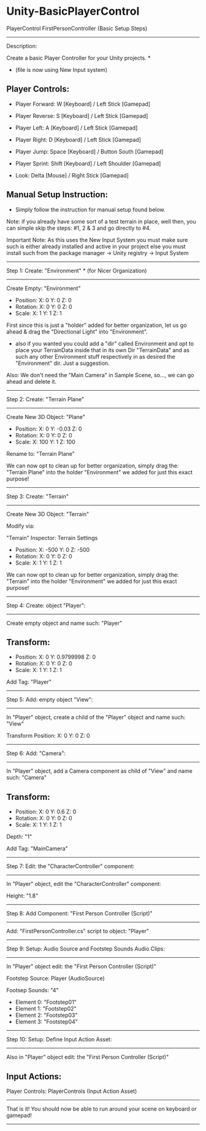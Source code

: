 # Unity-BasicPlayerControl
 

 PlayerControl FirstPersonController (Basic Setup Steps)

-----------------------------------------------------------------------------------

Description:

Create a basic Player Controller for your Unity projects. * 

* (file is now using New Input system)


Player Controls:
----------------

* Player Forward:   W [Keyboard] / Left Stick [Gamepad]
* Player Reverse:   S [Keyboard] / Left Stick [Gamepad]
* Player Left:      A [Keyboard] / Left Stick [Gamepad]
* Player Right:     D [Keyboard] / Left Stick [Gamepad]
* Player Jump:      Space [Keyboard] / Button South [Gamepad] 
* Player Sprint:    Shift [Keyboard] / Left Shoulder [Gamepad]

* Look:             Delta [Mouse] / Right Stick [Gamepad]


Manual Setup Instruction:
-------------------------

* Simply follow the instruction for manual setup found below.

Note: if you already have some sort of a test terrain in place, well then, you
can simple skip the steps: #1, 2 & 3 and go directly to #4.


Important Note: As this uses the New Input System you must make sure such is
either already installed and active in your project else you must install
such from the package manager -> Unity registry -> Input System


-----------------------------------------------------------------------------------

Step 1: Create: "Environment" * (for Nicer Organization)

-----------------------------------------------------------------------------------


Create Empty: "Environment"

* Position: X: 0 Y: 0 Z: 0 
* Rotation: X: 0 Y: 0 Z: 0 
* Scale:    X: 1 Y: 1 Z: 1

First since this is just a "holder" added for better organization, let us go
ahead & drag the "Directional Light" into "Environment".

* also if you wanted you could add a "dir" called Environment and opt to place
  your TerrainData inside that in its own Dir "TerrainData" and as such any
  other Environment stuff respectively in as desired the "Environment" dir.
  Just a suggestion.

Also: We don't need the "Main Camera" in Sample Scene, so..., we can go ahead
and delete it.


-----------------------------------------------------------------------------------

Step 2: Create: "Terrain Plane"

-----------------------------------------------------------------------------------


Create New 3D Object: "Plane"

* Position: X: 0   Y: -0.03 Z: 0 
* Rotation: X: 0   Y: 0     Z: 0 
* Scale:    X: 100 Y: 1     Z: 100

Rename to: "Terrain Plane"

We can now opt to clean up for better organization, simply drag the:
"Terrain Plane" into the holder "Environment" we added for just this exact
 purpose!


-----------------------------------------------------------------------------------

Step 3: Create: "Terrain"

-----------------------------------------------------------------------------------


Create New 3D Object: "Terrain"

Modify via:

"Terrain" Inspector: Terrain Settings

* Position: X: -500 Y: 0 Z: -500 
* Rotation: X: 0     Y: 0 Z: 0 
* Scale:    X: 1     Y: 1 Z: 1

We can now opt to clean up for better organization, simply drag the:
"Terrain" into the holder "Environment" we added for just this exact purpose!


-----------------------------------------------------------------------------------

Step 4: Create: object "Player":

-----------------------------------------------------------------------------------


Create empty object and name such: "Player"

Transform: 
----------

* Position: X: 0 Y: 0.9799998 Z: 0 
* Rotation: X: 0 Y: 0  Z: 0 
* Scale:    X: 1 Y: 1  Z: 1

Add Tag: "Player"


-----------------------------------------------------------------------------------

Step 5: Add: empty object "View":

-----------------------------------------------------------------------------------


In "Player" object, create a child of the "Player" object and name
such: "View"

Transform Position: X: 0 Y: 0 Z: 0


-----------------------------------------------------------------------------------

Step 6: Add: "Camera":

-----------------------------------------------------------------------------------

In "Player" object, add a Camera component as child of "View" and name
such: "Camera"

Transform: 
----------

* Position: X: 0 Y: 0.6 Z: 0 
* Rotation: X: 0 Y: 0   Z: 0 
* Scale:    X: 1 Y: 1   Z: 1

Depth: "1" 

Add Tag: "MainCamera"


-----------------------------------------------------------------------------------

Step 7: Edit: the "CharacterController" component:

-----------------------------------------------------------------------------------


In "Player" object, edit the "CharacterController" component:

Height: "1.8"


-----------------------------------------------------------------------------------

Step 8: Add Component: "First Person Controller (Script)"

-----------------------------------------------------------------------------------


Add: "FirstPersonController.cs" script to object: "Player"


-----------------------------------------------------------------------------------

Step 9: Setup: Audio Source and Footstep Sounds Audio Clips:

-----------------------------------------------------------------------------------

In "Player" object edit: the "First Person Controller (Script)"

Footstep Source: Player (AudioSource)

Footsep Sounds: "4"

* Element 0: "Footstep01"
* Element 1: "Footstep02"
* Element 2: "Footstep03"
* Element 3: "Footstep04"


-----------------------------------------------------------------------------------

Step 10: Setup: Define Input Action Asset:

-----------------------------------------------------------------------------------


Also in "Player" object edit: the "First Person Controller (Script)"

Input Actions:
--------------

Player Controls: PlayerControls (Input Action Asset)


-----------------------------------------------------------------------------------

That is it! You should now be able to run around your scene on keyboard or gamepad!

-----------------------------------------------------------------------------------


